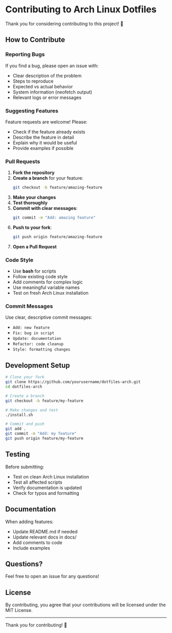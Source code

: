 # Contributing to Arch Linux Dotfiles

Thank you for considering contributing to this project! 🎉

## How to Contribute

### Reporting Bugs

If you find a bug, please open an issue with:
- Clear description of the problem
- Steps to reproduce
- Expected vs actual behavior
- System information (neofetch output)
- Relevant logs or error messages

### Suggesting Features

Feature requests are welcome! Please:
- Check if the feature already exists
- Describe the feature in detail
- Explain why it would be useful
- Provide examples if possible

### Pull Requests

1. **Fork the repository**
2. **Create a branch** for your feature:
   ```bash
   git checkout -b feature/amazing-feature
   ```
3. **Make your changes**
4. **Test thoroughly**
5. **Commit with clear messages**:
   ```bash
   git commit -m "Add: amazing feature"
   ```
6. **Push to your fork**:
   ```bash
   git push origin feature/amazing-feature
   ```
7. **Open a Pull Request**

### Code Style

- Use **bash** for scripts
- Follow existing code style
- Add comments for complex logic
- Use meaningful variable names
- Test on fresh Arch Linux installation

### Commit Messages

Use clear, descriptive commit messages:
- `Add: new feature`
- `Fix: bug in script`
- `Update: documentation`
- `Refactor: code cleanup`
- `Style: formatting changes`

## Development Setup

```bash
# Clone your fork
git clone https://github.com/yourusername/dotfiles-arch.git
cd dotfiles-arch

# Create a branch
git checkout -b feature/my-feature

# Make changes and test
./install.sh

# Commit and push
git add .
git commit -m "Add: my feature"
git push origin feature/my-feature
```

## Testing

Before submitting:
- Test on clean Arch Linux installation
- Test all affected scripts
- Verify documentation is updated
- Check for typos and formatting

## Documentation

When adding features:
- Update README.md if needed
- Update relevant docs in docs/
- Add comments to code
- Include examples

## Questions?

Feel free to open an issue for any questions!

## License

By contributing, you agree that your contributions will be licensed under the MIT License.

---

Thank you for contributing! 🙏
